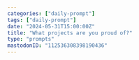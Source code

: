 ```yaml
---
categories: ["daily-prompt"]
tags: ["daily-prompt"]
date: "2024-05-31T15:00:00Z"
title: "What projects are you proud of?"
type: "prompts"
mastodonID: "112536308398190436"
---
```

